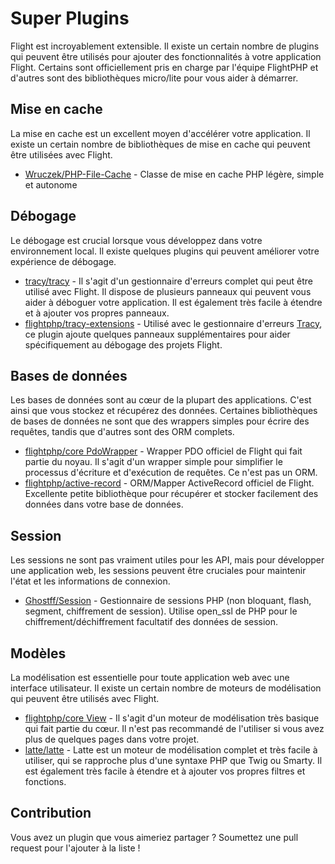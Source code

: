 # Super Plugins

Flight est incroyablement extensible. Il existe un certain nombre de plugins qui peuvent être utilisés pour ajouter des fonctionnalités à votre application Flight. Certains sont officiellement pris en charge par l'équipe FlightPHP et d'autres sont des bibliothèques micro/lite pour vous aider à démarrer.

## Mise en cache

La mise en cache est un excellent moyen d'accélérer votre application. Il existe un certain nombre de bibliothèques de mise en cache qui peuvent être utilisées avec Flight.

- [Wruczek/PHP-File-Cache](/awesome-plugins/php-file-cache) - Classe de mise en cache PHP légère, simple et autonome

## Débogage

Le débogage est crucial lorsque vous développez dans votre environnement local. Il existe quelques plugins qui peuvent améliorer votre expérience de débogage.

- [tracy/tracy](/awesome-plugins/tracy) - Il s'agit d'un gestionnaire d'erreurs complet qui peut être utilisé avec Flight. Il dispose de plusieurs panneaux qui peuvent vous aider à déboguer votre application. Il est également très facile à étendre et à ajouter vos propres panneaux.
- [flightphp/tracy-extensions](/awesome-plugins/tracy-extensions) - Utilisé avec le gestionnaire d'erreurs [Tracy](/awesome-plugins/tracy), ce plugin ajoute quelques panneaux supplémentaires pour aider spécifiquement au débogage des projets Flight.

## Bases de données

Les bases de données sont au cœur de la plupart des applications. C'est ainsi que vous stockez et récupérez des données. Certaines bibliothèques de bases de données ne sont que des wrappers simples pour écrire des requêtes, tandis que d'autres sont des ORM complets.

- [flightphp/core PdoWrapper](/awesome-plugins/pdo-wrapper) - Wrapper PDO officiel de Flight qui fait partie du noyau. Il s'agit d'un wrapper simple pour simplifier le processus d'écriture et d'exécution de requêtes. Ce n'est pas un ORM.
- [flightphp/active-record](/awesome-plugins/active-record) - ORM/Mapper ActiveRecord officiel de Flight. Excellente petite bibliothèque pour récupérer et stocker facilement des données dans votre base de données.

## Session

Les sessions ne sont pas vraiment utiles pour les API, mais pour développer une application web, les sessions peuvent être cruciales pour maintenir l'état et les informations de connexion.

- [Ghostff/Session](/awesome-plugins/session) - Gestionnaire de sessions PHP (non bloquant, flash, segment, chiffrement de session). Utilise open_ssl de PHP pour le chiffrement/déchiffrement facultatif des données de session.

## Modèles

La modélisation est essentielle pour toute application web avec une interface utilisateur. Il existe un certain nombre de moteurs de modélisation qui peuvent être utilisés avec Flight.

- [flightphp/core View](/learn#views) - Il s'agit d'un moteur de modélisation très basique qui fait partie du cœur. Il n'est pas recommandé de l'utiliser si vous avez plus de quelques pages dans votre projet.
- [latte/latte](/awesome-plugins/latte) - Latte est un moteur de modélisation complet et très facile à utiliser, qui se rapproche plus d'une syntaxe PHP que Twig ou Smarty. Il est également très facile à étendre et à ajouter vos propres filtres et fonctions.

## Contribution

Vous avez un plugin que vous aimeriez partager ? Soumettez une pull request pour l'ajouter à la liste !